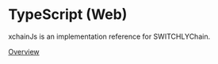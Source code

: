 # TypeScript (Web)

xchainJs is an implementation reference for SWITCHLYChain.

[Overview](overview.md)
